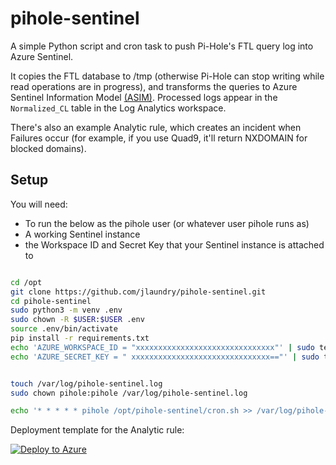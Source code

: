 # pihole-sentinel

A simple Python script and cron task to push Pi-Hole's FTL query log into Azure Sentinel.

It copies the FTL database to /tmp (otherwise Pi-Hole can stop writing while read operations are in progress), and transforms the queries to Azure Sentinel Information Model [(ASIM)](https://docs.microsoft.com/en-us/azure/sentinel/dns-normalization-schema). Processed logs appear in the `Normalized_CL` table in the Log Analytics workspace.

There's also an example Analytic rule, which creates an incident when Failures occur (for example, if you use Quad9, it'll return NXDOMAIN for blocked domains).



## Setup

You will need:

- To run the below as the pihole user (or whatever user pihole runs as)
- A working Sentinel instance
- the Workspace ID and Secret Key that your Sentinel instance is attached to

```bash

cd /opt
git clone https://github.com/jlaundry/pihole-sentinel.git
cd pihole-sentinel
sudo python3 -m venv .env
sudo chown -R $USER:$USER .env
source .env/bin/activate
pip install -r requirements.txt
echo 'AZURE_WORKSPACE_ID = "xxxxxxxxxxxxxxxxxxxxxxxxxxxxxxx"' | sudo tee local_settings.py
echo 'AZURE_SECRET_KEY = " xxxxxxxxxxxxxxxxxxxxxxxxxxxxxxx=="' | sudo tee -a local_settings.py


touch /var/log/pihole-sentinel.log
sudo chown pihole:pihole /var/log/pihole-sentinel.log

echo '* * * * * pihole /opt/pihole-sentinel/cron.sh >> /var/log/pihole-sentinel.log 2>&1' | sudo tee /etc/cron.d/pihole-sentinel

```

Deployment template for the Analytic rule: 

[![Deploy to Azure](https://aka.ms/deploytoazurebutton)](https://portal.azure.com/#create/Microsoft.Template/uri/https%3A%2F%2Fraw%2Egithubusercontent%2Ecom%2Fjlaundry%2Fpihole%2Dsentinel%2Fmain%2FAzure%5FSentinel%5Fanalytic%5Frule%2Ejson)
